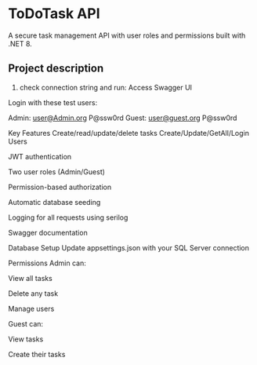 # ToDoTask API

A secure task management API with user roles and permissions built with .NET 8.

## Project description

1. check connection string and run:
Access Swagger UI

Login with these test users:

Admin:	user@Admin.org	P@ssw0rd
Guest:	user@guest.org	P@ssw0rd

Key Features
Create/read/update/delete tasks
Create/Update/GetAll/Login Users

JWT authentication

Two user roles (Admin/Guest)

Permission-based authorization

Automatic database seeding

Logging for all requests using serilog

Swagger documentation

Database Setup
Update appsettings.json with your SQL Server connection

Permissions
Admin can: 

View all tasks

Delete any task

Manage users

Guest can:

View tasks

Create their tasks
